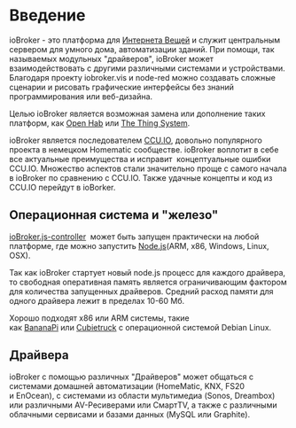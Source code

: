 # Введение

ioBroker - это платформа для [Интернета Вещей](https://ru.wikipedia.org/wiki/%D0%98%D0%BD%D1%82%D0%B5%D1%80%D0%BD%D0%B5%D1%82_%D0%B2%D0%B5%D1%89%D0%B5%D0%B9) и служит центральным сервером для умного дома, автоматизации зданий. При помощи, так называемых модульных "драйверов", ioBroker может взаимодействовать с другими различными системами и устройствами. Благодаря проекту iobroker.vis и node-red можно создавать сложные сценарии и рисовать графические интерфейсы без знаний программирования или веб-дизайна.

Целью ioBroker является возможная замена или дополнение таких платформ, как [Open Hab]((http://www.openhab.org/) "Open HAB") или [The Thing System](http://thethingsystem.com/ "The Thing System").

ioBroker является последователем [CCU.IO](http://ccu.io/ "CCU.IO"), довольно популярного проекта в немецком Homematic сообществе. ioBroker воплотит в себе все актуальные преимущества и исправит  концептуальные ошибки CCU.IO. Множество аспектов стали значительно проще с самого начала в ioBroker по сравнению с CCU.IO. Также удачные концепты и код из CCU.IO перейдут в ioBorker.

## Операционная система и "железо"

[ioBroker.js-controller](https://github.com/iobroker/ioBrokers-controller/ "ioBroker.js-controller")  может быть запущен практически на любой платформе, где можно запустить [Node.js](http://nodejs.org/ "Node.js")(ARM, x86, Windows, Linux, OSX).

Так как ioBroker стартует новый node.js процесс для каждого драйвера, то свободная оперативная память является ограничивающим фактором для количества запущенных драйверов. Средний расход памяти для одного драйвера лежит в пределах 10-60 Мб.

Хорошо подходят x86 или ARM системы, такие как [BananaPi](http://www.bananapi.org/p/product.html "BananaPi") или [Cubietruck](http://www.exp-tech.de/Mainboards/ARM/Cubietruck.html "Cubietruck") с операционной системой Debian Linux.

## Драйвера

ioBroker с помощью различных "Драйверов" может общаться с системами домашней автоматизации (HomeMatic, KNX, FS20 и EnOcean), с системами из области мультимедиа (Sonos, Dreambox) или различными AV-Ресиверами или СмартTV, а также с различными облачными сервисами и базами данных (MySQL или Graphite).